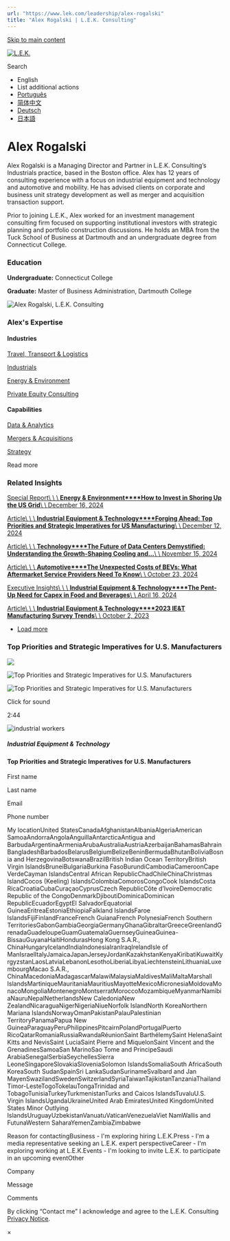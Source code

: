 ```yaml
---
url: "https://www.lek.com/leadership/alex-rogalski"
title: "Alex Rogalski | L.E.K. Consulting"
---
```


[Skip to main content](https://www.lek.com/leadership/alex-rogalski#main-content)

[![L.E.K.](https://www.lek.com/themes/lek/images/new-logo.svg)](https://www.lek.com/ "L.E.K.")

Search

- English
- List additional actions
- [Português](https://www.lek.com/pt-br/lek-brazil)
- [简体中文](https://www.lek.com/zh-hant/lek-china)
- [Deutsch](https://www.lek.com/de/lek-germany)
- [日本語](https://www.lek.com/ja/lek-japan)

# Alex Rogalski

Alex Rogalski is a Managing Director and Partner in L.E.K. Consulting’s Industrials practice, based in the Boston office. Alex has 12 years of consulting experience with a focus on industrial equipment and technology and automotive and mobility. He has advised clients on corporate and business unit strategy development as well as merger and acquisition transaction support.

Prior to joining L.E.K., Alex worked for an investment management consulting firm focused on supporting institutional investors with strategic planning and portfolio construction discussions. He holds an MBA from the Tuck School of Business at Dartmouth and an undergraduate degree from Connecticut College.

### Education

**Undergraduate:** Connecticut College

**Graduate:** Master of Business Administration, Dartmouth College

![Alex Rogalski, L.E.K. Consulting](https://www.lek.com/sites/default/files/profile-images/alex-rogalski_web.jpg)

### Alex's Expertise

#### Industries

[Travel, Transport & Logistics](https://www.lek.com/industries/travel-transport-logistics)

[Industrials](https://www.lek.com/industries/industrials)

[Energy & Environment](https://www.lek.com/industries/energy-environment)

[Private Equity Consulting](https://www.lek.com/industries/private-equity-pe)

#### Capabilities

[Data & Analytics](https://www.lek.com/capabilities/data-analytics)

[Mergers & Acquisitions](https://www.lek.com/capabilities/mergers-acquisitions)

[Strategy](https://www.lek.com/capabilities/strategy)

Read more

### Related Insights

[Special Report\\
\\
\\
**Energy & Environment****How to Invest in Shoring Up the US Grid**\\
\\
December 16, 2024](https://www.lek.com/insights/ind/us/sr/how-invest-shoring-us-grid)

[Article\\
\\
\\
**Industrial Equipment & Technology****Forging Ahead: Top Priorities and Strategic Imperatives for US Manufacturing**\\
\\
December 12, 2024](https://www.lek.com/insights/ind/us/ar/forging-ahead-top-priorities-and-strategic-imperatives-us-manufacturing)

[Article\\
\\
\\
**Technology****The Future of Data Centers Demystified: Understanding the Growth-Shaping Cooling and…**\\
\\
November 15, 2024](https://www.lek.com/insights/tmt/us/ar/future-data-centers-demystified-understanding-growth-shaping-cooling-and-power)

[Article\\
\\
\\
**Automotive****The Unexpected Costs of BEVs: What Aftermarket Service Providers Need To Know**\\
\\
October 23, 2024](https://www.lek.com/insights/ind/us/ar/unexpected-costs-bevs-what-aftermarket-service-providers-need-know)

[Executive Insights\\
\\
\\
**Industrial Equipment & Technology****The Pent-Up Need for Capex in Food and Beverages**\\
\\
April 16, 2024](https://www.lek.com/insights/ind/us/ei/pent-need-capex-food-and-beverages)

[Article\\
\\
\\
**Industrial Equipment & Technology****2023 IE&T Manufacturing Survey Trends**\\
\\
October 2, 2023](https://www.lek.com/insights/ind/us/ar/2023-iet-manufacturing-survey-trends)

- [Load more](https://www.lek.com/leadership/alex-rogalski?page=1 "Load more items")

### Top Priorities and Strategic Imperatives for U.S. Manufacturers

![](https://fast.wistia.com/embed/medias/zo8ixzuhil/swatch)

![Top Priorities and Strategic Imperatives for U.S. Manufacturers](https://fast.wistia.com/embed/medias/zo8ixzuhil/swatch)

![Top Priorities and Strategic Imperatives for U.S. Manufacturers](https://embed-ssl.wistia.com/deliveries/1ecdbf383638131635425e7a0ed73f30.webp?image_crop_resized=1920x1080)

Click for sound

2:44

![industrial workers](https://www.lek.com/sites/default/files/teaser-images/us-manufacturing-survey-video_teaser.jpg)

##### Industrial Equipment & Technology

#### Top Priorities and Strategic Imperatives for U.S. Manufacturers

First name

Last name

Email

Phone number

My locationUnited StatesCanadaAfghanistanAlbaniaAlgeriaAmerican SamoaAndorraAngolaAnguillaAntarcticaAntigua and BarbudaArgentinaArmeniaArubaAustraliaAustriaAzerbaijanBahamasBahrainBangladeshBarbadosBelarusBelgiumBelizeBeninBermudaBhutanBoliviaBosnia and HerzegovinaBotswanaBrazilBritish Indian Ocean TerritoryBritish Virgin IslandsBruneiBulgariaBurkina FasoBurundiCambodiaCameroonCape VerdeCayman IslandsCentral African RepublicChadChileChinaChristmas IslandCocos (Keeling) IslandsColombiaComorosCongoCook IslandsCosta RicaCroatiaCubaCuraçaoCyprusCzech RepublicCôte d’IvoireDemocratic Republic of the CongoDenmarkDjiboutiDominicaDominican RepublicEcuadorEgyptEl SalvadorEquatorial GuineaEritreaEstoniaEthiopiaFalkland IslandsFaroe IslandsFijiFinlandFranceFrench GuianaFrench PolynesiaFrench Southern TerritoriesGabonGambiaGeorgiaGermanyGhanaGibraltarGreeceGreenlandGrenadaGuadeloupeGuamGuatemalaGuernseyGuineaGuinea-BissauGuyanaHaitiHondurasHong Kong S.A.R., ChinaHungaryIcelandIndiaIndonesiaIranIraqIrelandIsle of ManIsraelItalyJamaicaJapanJerseyJordanKazakhstanKenyaKiribatiKuwaitKyrgyzstanLaosLatviaLebanonLesothoLiberiaLibyaLiechtensteinLithuaniaLuxembourgMacao S.A.R., ChinaMacedoniaMadagascarMalawiMalaysiaMaldivesMaliMaltaMarshall IslandsMartiniqueMauritaniaMauritiusMayotteMexicoMicronesiaMoldovaMonacoMongoliaMontenegroMontserratMoroccoMozambiqueMyanmarNamibiaNauruNepalNetherlandsNew CaledoniaNew ZealandNicaraguaNigerNigeriaNiueNorfolk IslandNorth KoreaNorthern Mariana IslandsNorwayOmanPakistanPalauPalestinian TerritoryPanamaPapua New GuineaParaguayPeruPhilippinesPitcairnPolandPortugalPuerto RicoQatarRomaniaRussiaRwandaRéunionSaint BarthélemySaint HelenaSaint Kitts and NevisSaint LuciaSaint Pierre and MiquelonSaint Vincent and the GrenadinesSamoaSan MarinoSao Tome and PrincipeSaudi ArabiaSenegalSerbiaSeychellesSierra LeoneSingaporeSlovakiaSloveniaSolomon IslandsSomaliaSouth AfricaSouth KoreaSouth SudanSpainSri LankaSudanSurinameSvalbard and Jan MayenSwazilandSwedenSwitzerlandSyriaTaiwanTajikistanTanzaniaThailandTimor-LesteTogoTokelauTongaTrinidad and TobagoTunisiaTurkeyTurkmenistanTurks and Caicos IslandsTuvaluU.S. Virgin IslandsUgandaUkraineUnited Arab EmiratesUnited KingdomUnited States Minor Outlying IslandsUruguayUzbekistanVanuatuVaticanVenezuelaViet NamWallis and FutunaWestern SaharaYemenZambiaZimbabwe

Reason for contactingBusiness - I'm exploring hiring L.E.K.Press - I'm a media representative seeking an L.E.K. expert perspectiveCareer - I'm exploring working at L.E.K.Events - I'm looking to invite L.E.K. to participate in an upcoming eventOther

Company

Message

Comments

By clicking “Contact me” I acknowledge and agree to the L.E.K. Consulting [Privacy Notice](https://www.lek.com/lek-consulting-privacy-policy).

×